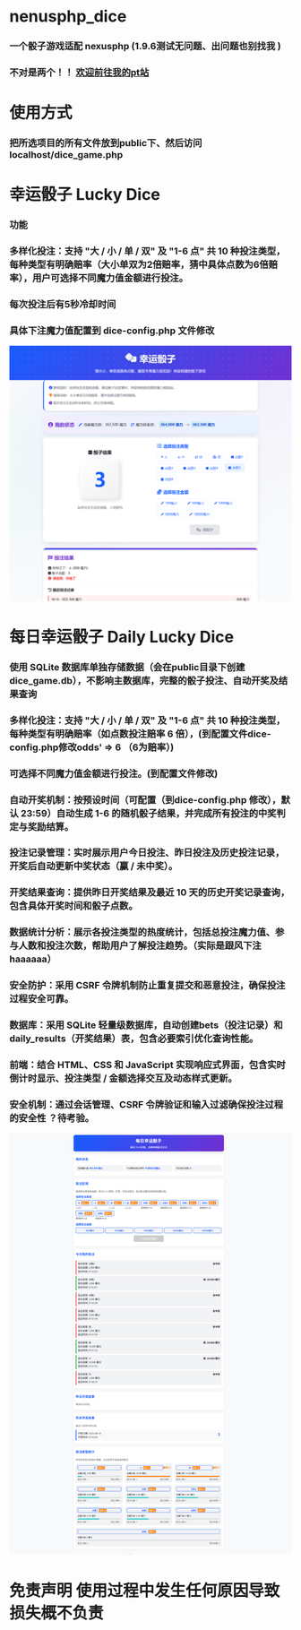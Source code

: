 # nenusphp_dice
### 一个骰子游戏适配 nexusphp (1.9.6测试无问题、出问题也别找我 ) 
### 不对是两个！！ [欢迎前往我的pt站](https://www.yhpp.cc)
# 使用方式
### 把所选项目的所有文件放到public下、然后访问 localhost/dice_game.php 
# 幸运骰子 Lucky Dice
### 功能
### 多样化投注：支持 "大 / 小 / 单 / 双" 及 "1-6 点" 共 10 种投注类型，每种类型有明确赔率（大小单双为2倍赔率，猜中具体点数为6倍赔率），用户可选择不同魔力值金额进行投注。
### 每次投注后有5秒冷却时间 
### 具体下注魔力值配置到 dice-config.php 文件修改
![image](https://github.com/yhpopcom/nenusphp_dice/blob/main/Lucky%20Dice/98f473aefefbdcb9b685975c1e50fdfd.png)
# 每日幸运骰子 Daily Lucky Dice
### 使用 SQLite 数据库单独存储数据（会在public目录下创建dice_game.db），不影响主数据库，完整的骰子投注、自动开奖及结果查询
### 多样化投注：支持 "大 / 小 / 单 / 双" 及 "1-6 点" 共 10 种投注类型，每种类型有明确赔率（如点数投注赔率 6 倍），(到配置文件dice-config.php修改odds' => 6  （6为赔率）)
### 可选择不同魔力值金额进行投注。(到配置文件修改)
### 自动开奖机制：按预设时间（可配置（到dice-config.php 修改），默认 23:59）自动生成 1-6 的随机骰子结果，并完成所有投注的中奖判定与奖励结算。
### 投注记录管理：实时展示用户今日投注、昨日投注及历史投注记录，开奖后自动更新中奖状态（赢 / 未中奖）。
### 开奖结果查询：提供昨日开奖结果及最近 10 天的历史开奖记录查询，包含具体开奖时间和骰子点数。
### 数据统计分析：展示各投注类型的热度统计，包括总投注魔力值、参与人数和投注次数，帮助用户了解投注趋势。（实际是跟风下注haaaaaa）
### 安全防护：采用 CSRF 令牌机制防止重复提交和恶意投注，确保投注过程安全可靠。
### 数据库：采用 SQLite 轻量级数据库，自动创建bets（投注记录）和daily_results（开奖结果）表，包含必要索引优化查询性能。
### 前端：结合 HTML、CSS 和 JavaScript 实现响应式界面，包含实时倒计时显示、投注类型 / 金额选择交互及动态样式更新。
### 安全机制：通过会话管理、CSRF 令牌验证和输入过滤确保投注过程的安全性  ？待考验。
![image](https://github.com/yhpopcom/nenusphp_dice/blob/main/Daily%20Lucky%20Dice/a13e3cd6c725292d235da6c6d2540428.png)

# 免责声明 使用过程中发生任何原因导致损失概不负责

